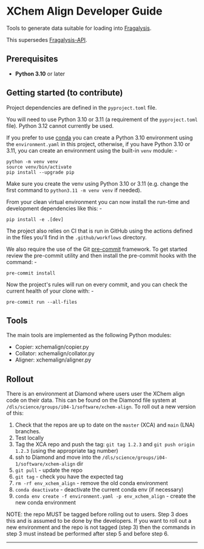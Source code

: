 # XChem Align Developer Guide

Tools to generate data suitable for loading into [Fragalysis](https://fragalysis.diamond.ac.uk/).

This supersedes [Fragalysis-API](https://github.com/xchem/fragalysis-api).

## Prerequisites

* **Python 3.10** or later

## Getting started (to contribute)

Project dependencies are defined in the `pyproject.toml` file.

You will need to use Python 3.10 or 3.11 (a requirement of the `pyproject.toml` file).
Python 3.12 cannot currently be used.

If you prefer to use [conda] you can create a Python 3.10 environment using the
`environment.yaml` in this project, otherwise, if you have Python 3.10 or 3.11,
you can create an environment using the built-in `venv` module: -

    python -m venv venv
    source venv/bin/activate
    pip install --upgrade pip

Make sure you create the venv using Python 3.10 or 3.11 (e.g. change the first command to `python3.11 -m venv venv`
if needed).

From your clean virtual environment you can now install the run-time and development
dependencies like this: -

    pip install -e .[dev]

The project also relies on CI that is run in GitHub using the actions defined
in the files you'll find in the `.github/workflows` directory.

We also require the use of the Git [pre-commit] framework.
To get started review the pre-commit utility and then install
the pre-commit hooks with the command: -

    pre-commit install

Now the project's rules will run on every commit, and you can check the
current health of your clone with: -

    pre-commit run --all-files

## Tools

The main tools are implemented as the following Python modules:

- Copier: xchemalign/copier.py
- Collator: xchemalign/collator.py
- Aligner: xchemalign/aligner.py

## Rollout

There is an environment at Diamond where users user the XChem align code on their data.
This can be found on the Diamond file system at `/dls/science/groups/i04-1/software/xchem-align`.
To roll out a new version of this:

1. Check that the repos are up to date on the `master` (XCA) and `main` (LNA) branches.
2. Test locally
3. Tag the XCA repo and push the tag: `git tag 1.2.3` and `git push origin 1.2.3` (using the appropriate tag number)
4. ssh to Diamond and move into the `/dls/science/groups/i04-1/software/xchem-align` dir
5. `git pull` - update the repo
6. `git tag` - check you have the expected tag
7. `rm -rf env_xchem_align` - remove the old conda environment
8. `conda deactivate` - deactivate the current conda env (if necessary)
9. `conda env create -f environment.yaml -p env_xchem_align` - create the new conda environment

NOTE: the repo MUST be tagged before rolling out to users. Step 3 does this and is assumed to be done by the
developers. If you want to roll out a new environment and the repo is not tagged (step 3) then the commands in step 3
must instead be performed after step 5 and before step 6.

---

[conda]: https://docs.conda.io/en/latest/
[pre-commit]: https://pre-commit.com
